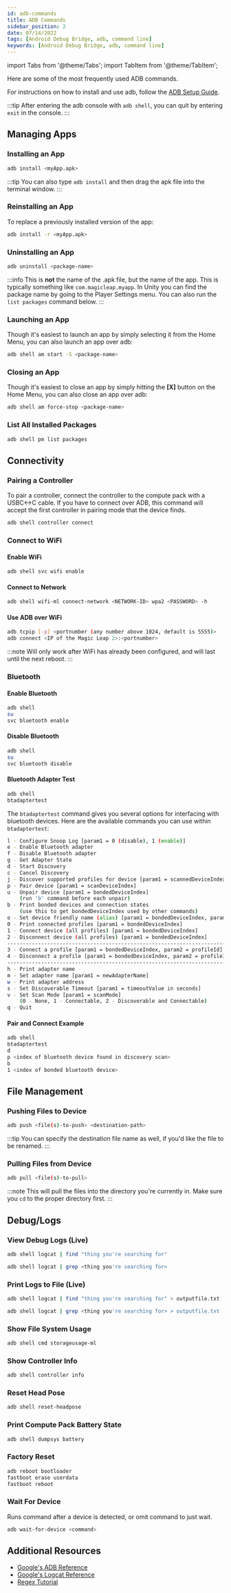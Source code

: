 ```yaml
---
id: adb-commands
title: ADB Commands
sidebar_position: 2
date: 07/14/2022
tags: [Android Debug Bridge, adb, command line]
keywords: [Android Debug Bridge, adb, command line]
---
```

import Tabs from '@theme/Tabs';
import TabItem from '@theme/TabItem';

Here are some of the most frequently used ADB commands.

For instructions on how to install and use adb, follow the [ADB Setup Guide](/versioned_docs/version-31-Aug-2023/guides/developer-tools/android-debug-bridge/adb-setup.md).

:::tip
After entering the adb console with `adb shell`, you can quit by entering `exit` in the console.
:::

## Managing Apps

### Installing an App

```bash
adb install <myApp.apk>
```

:::tip
You can also type `adb install` and then drag the apk file into the terminal window.
:::

### Reinstalling an App

To replace a previously installed version of the app:

```bash
adb install -r <myApp.apk>
```

### Uninstalling an App

```bash
adb uninstall <package-name>
```

:::info
This is **not** the name of the .apk file, but the name of the app. This is typically something like `com.magicleap.myapp`. In Unity you can find the package name by going to the Player Settings menu. You can also run the `list packages` command below.
:::

### Launching an App

Though it's easiest to launch an app by simply selecting it from the Home Menu, you can also launch an app over adb:

```bash
adb shell am start -S <package-name>
```

### Closing an App

Though it's easiest to close an app by simply hitting the **\[X\]** button on the Home Menu, you can also close an app over adb:

```bash
adb shell am force-stop <package-name>
```

### List All Installed Packages

```bash
adb shell pm list packages
```

## Connectivity

### Pairing a Controller

To pair a controller, connect the controller to the compute pack with a USBC<->C cable. If you have to connect over ADB, this command will accept the first controller in pairing mode that the device finds.

```bash
adb shell controller connect
```

### Connect to WiFi

#### Enable WiFi

```bash
adb shell svc wifi enable
```

#### Connect to Network

```bash
adb shell wifi-ml connect-network <NETWORK-ID> wpa2 <PASSWORD> -h
```

#### Use ADB over WiFi

```bash
adb tcpip [-p] <portnumber (any number above 1024, default is 5555)>
adb connect <IP of the Magic Leap 2>:<portnumber>
```

:::note
Will only work after WiFi has already been configured, and will last until the next reboot.
:::

### Bluetooth

#### Enable Bluetooth

```bash
adb shell
su
svc bluetooth enable
```

#### Disable Bluetooth

```bash
adb shell
su
svc bluetooth disable
```

#### Bluetooth Adapter Test

```bash
adb shell
btadaptertest
```

The `btadaptertest` command gives you several options for interfacing with bluetooth devices. Here are the available commands you can use within `btadaptertest`:

```bash
l - Configure Snoop Log [param1 = 0 (disable), 1 (enable)]
e - Enable Bluetooth adapter
f - Disable Bluetooth adapter
g - Get Adapter State
d - Start Discovery
c - Cancel Discovery
j - Discover supported profiles for device [param1 = scannedDeviceIndex]
p - Pair device [param1 = scanDeviceIndex]
u - Unpair device [param1 = bondedDeviceIndex]
    (run 'b' command before each unpair)
b - Print bonded devices and connection states
    (use this to get bondedDeviceIndex used by other commands)
o - Set device friendly name (alias) [param1 = bondedDeviceIndex, param2 = name]
0 - Print connected profiles [param1 = bondedDeviceIndex]
1 - Connect device (all profiles) [param1 = bondedDeviceIndex]
2 - Disconnect device (all profiles) [param1 = bondedDeviceIndex]
--------------------------------------------------------------------------
3 - Connect a profile [param1 = bondedDeviceIndex, param2 = profileId]
4 - Disconnect a profile [param1 = bondedDeviceIndex, param2 = profileId]
--------------------------------------------------------------------------
h - Print adapter name
m - Set adapter name [param1 = newAdapterName]
w - Print adapter address
s - Set Discoverable Timeout [param1 = timeoutValue in seconds]
v - Set Scan Mode [param1 = scanMode]
    (0 - None, 1 - Connectable, 2 - Discoverable and Connectable)
q - Quit
```

#### Pair and Connect Example

```bash
adb shell
btadaptertest
d
p <index of bluetooth device found in discovery scan>
b
1 <index of bonded bluetooth device>
```

## File Management

### Pushing Files to Device

```bash
adb push <file(s)-to-push> <destination-path>
```

:::tip
You can specify the destination file name as well, if you'd like the file to be renamed.
:::

### Pulling Files from Device

```bash
adb pull <file(s)-to-pull>
```

:::note
This will pull the files into the directory you're currently in. Make sure you `cd` to the proper directory first.
:::

## Debug/Logs

### View Debug Logs (Live)

<Tabs groupId="operating-systems">
  <TabItem value="windows" label="Windows">

```bash
adb shell logcat | find "thing you're searching for"
```

</TabItem>
  <TabItem value="maclinux" label="MacOS/Linux">

```bash
adb shell logcat | grep <thing you're searching for>
```

</TabItem>
</Tabs>

### Print Logs to File (Live)

<Tabs groupId="operating-systems">
  <TabItem value="windows" label="Windows">

```bash
adb shell logcat | find "thing you're searching for" > outputfile.txt
```

</TabItem>
  <TabItem value="maclinux" label="MacOS/Linux">

```bash
adb shell logcat | grep <thing you're searching for> > outputfile.txt
```

</TabItem>
</Tabs>

### Show File System Usage

```bash
adb shell cmd storageusage-ml
```

### Show Controller Info

```bash
adb shell controller info
```

### Reset Head Pose

```bash
adb shell reset-headpose
```

### Print Compute Pack Battery State

```bash
adb shell dumpsys battery
```

### Factory Reset

```bash
adb reboot bootloader
fastboot erase userdata
fastboot reboot
```

### Wait For Device

Runs command after a device is detected, or omit command to just wait.

```bash
adb wait-for-device <command>
```

## Additional Resources

- [Google's ADB Reference](https://developer.android.com/studio/command-line/adb)
- [Google's Logcat Reference](https://developer.android.com/studio/command-line/logcat)
- [Regex Tutorial](https://regexone.com/)

